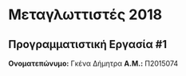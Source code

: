 # Μεταγλωττιστές 2018
## Προγραμματιστική Εργασία #1

**Ονοματεπώνυμο:** Γκένα Δήμητρα
**Α.Μ.:** Π2015074


